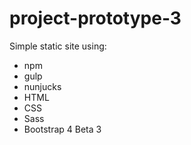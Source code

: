 # project-prototype-3
Simple static site using:
- npm
- gulp
- nunjucks
- HTML
- CSS
- Sass
- Bootstrap 4 Beta 3
